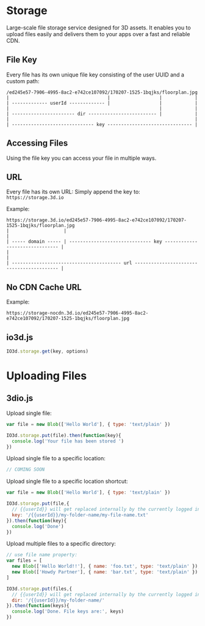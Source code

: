 # Storage

Large-scale file storage service designed for 3D assets. It enables you to upload files easily and delivers them to your apps over a fast and reliable CDN.

## File Key

Every file has its own unique file key consisting of the user UUID and a custom path:
```text
/ed245e57-7906-4995-8ac2-e742ce107092/170207-1525-1bqjks/floorplan.jpg
|                                    |                  |            |
| ------------- userId ------------- |                  |            |
|                                                       |            |
| ----------------------- dir ------------------------- |            |
|                                                                    |
| ------------------------------ key ------------------------------- |
```

## Accessing Files

Using the file key you can access your file in multiple ways.

## URL

Every file has its own URL: Simply append the key to: `https://storage.3d.io`

Example:
```text
https://storage.3d.io/ed245e57-7906-4995-8ac2-e742ce107092/170207-1525-1bqjks/floorplan.jpg
|                    |                                                                    |
| ----- domain ----- | ------------------------------ key ------------------------------- |
|                                                                                         |
| ---------------------------------------- url ------------------------------------------ |
```

## No CDN Cache URL

Example:
```text
https://storage-nocdn.3d.io/ed245e57-7906-4995-8ac2-e742ce107092/170207-1525-1bqjks/floorplan.jpg
```

## io3d.js

```javascript
IO3d.storage.get(key, options)
```

# Uploading Files 

## 3dio.js

Upload single file:
```javascript
var file = new Blob(['Hello World'], { type: 'text/plain' })

IO3d.storage.put(file).then(function(key){
  console.log('Your file has been stored ')
})
```

Upload single file to a specific location:
```javascript
// COMING SOON
```

Upload single file to a specific location shortcut:
```javascript
var file = new Blob(['Hello World'], { type: 'text/plain' })

IO3d.storage.put(file,{
  // {{userId}} will get replaced internally by the currently logged in user id.
  key: '/{{userId}}/my-folder-name/my-file-name.txt'
}).then(function(key){
  console.log('Done')
})
```

Upload multiple files to a specific directory:
```javascript
// use file name property: 
var files = [
  new Blob(['Hello World!!'], { name: 'foo.txt', type: 'text/plain' }),
  new Blob(['Howdy Partner'], { name: 'bar.txt', type: 'text/plain' })
]

IO3d.storage.put(files,{
  // {{userId}} will get replaced internally by the currently logged in user id.
  dir: '/{{userId}}/my-folder-name/'
}).then(function(keys){
  console.log('Done. File keys are:', keys)
})
```